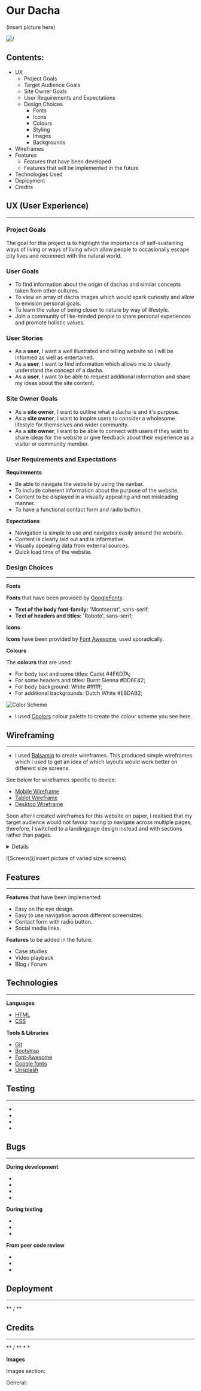 
# Our Dacha

(insert picture here)

![/](https://github.com/)



## Contents:

* UX 
    * Project Goals
    * Target Audience Goals
    * Site Owner Goals
    * User Requirements and Expectations
    * Design Choices 
        * Fonts
        * Icons
        * Colours
        * Styling
        * Images
        * Backgrounds
* Wireframes 
* Features 
    * Features that have been developed
    *  Features that will be implemented in the future
* Technologies Used 
* Deployment 
* Credits 

## UX (User Experience) ##
---
### Project Goals ### 

The goal for this project is to highlight the importance of self-sustaining ways of living or ways of living which allow people to occasionally escape city lives and reconnect with the natural world.

### User Goals ###

* To find information about the origin of dachas and similar concepts taken from other cultures.
* To view an array of dacha images which would spark curiosity and allow to envision personal goals.
* To learn the value of being closer to nature by way of lifestyle.
* Join a community of like-minded people to share personal experiences and promote holistic values.

### User Stories ###

* As a **user**, I want a well illustrated and telling website so I will be informed as well as entertained.
* As a **user**, I want to find information which allows me to clearly understand the concept of a dacha.
* As a **user**, I want to be able to request additional information and share my ideas about the site content.

### Site Owner Goals ###

* As a **site owner**, I want to outline what a dacha is and it's purpose.
* As a **site owner**, I want to inspire users to consider a wholesome lifestyle for themselves and wider community.
* As a **site owner**, I want to be able to connect with users if they wish to share ideas for the website or give feedback about their experience as a visitor or community member.

### User Requirements and Expectations ###

**Requirements**

* Be able to navigate the website by using the navbar.
* To include coherent information about the purpose of the website.
* Content to be displayed in a visually appealing and not misleading manner.
* To have a functional contact form and radio button.

**Expectations**

* Navigation is simple to use and navigates easily around the website.
* Content is clearly laid out and is informative.
* Visually appealing data from external sources.
* Quick load time of the website.

### Design Choices ###
---

**Fonts**

**Fonts** that have been provided by [GoogleFonts](https://fonts.google.com/).

* **Text of the body font-family:** 'Montserrat', sans-serif; 
* **Text of headers and titles:** 'Roboto', sans-serif;


**Icons**

**Icons** have been provided by [Font Awesome](https://fontawesome.com/), used sporadically.

**Colours**

The **colours** that are used:

* For body text and some titles: Cadet #4F6D7A;
* For some headers and titles: Burnt Sienna #DD6E42;
* For body background: White #ffffff;
* For additional backgrounds: Dutch White #E8DAB2;

![Color Scheme](css/wireframes/earthy-autumn.png) 

* I used [Coolors](https://coolors.co/) colour palette to create the colour scheme you see here.

## Wireframing ##
---
* I used [Balsamiq](https://balsamiq.com/) to create wireframes. This produced simple wireframes which I used to get an idea of which layouts would work better on different size screens.

See below for wireframes specific to device:

*   [Mobile Wireframe]("/")
*   [Tablet Wireframe]("/")
*   [Desktop Wireframe]("/")

Soon after I created wireframes for this website on paper, I realised that my target audience would not favour having to navigate across multiple pages, therefore, I switched to a landingpage design instead and with sections rather than pages.

<details>
<p> Write here about the development of the page content. What fitten well and what had to be reconsidered.</p>
</details>

![Screens](/insert picture of varied size screens)

## Features ##
---
**Features** that have been implemented:

* Easy on the eye design.
* Easy to use navigation across different screensizes.
* Contact form with radio button.
* Social media links.

**Features** to be added in the future:

* Case studies
* Video playback
* Blog / Forum

## Technologies ##
---
**Languages**

* [HTML](https://html.com/)
* [CSS](https://skillcrush.com/blog/css/)


**Tools & Libraries**

* [Git](https://git-scm.com/)
* [Bootstrap](https://getbootstrap.com/)
* [Font-Awesome](https://fontawesome.com/icons?d=gallery)
* [Google fonts](https://fonts.google.com/)
* [Unsplash](https://unsplash.com/)



## Testing ##
---

* 
* 
* 
* 

## Bugs ##
---

**During development**

* 
* 
* 
* 

**During testing**

* 
* 
* 


**From peer code review**

* 
* 
* 


## Deployment ##
---
** / **



## Credits ##
---
** / **
* 
* 


**Images**

Images section:


General:





